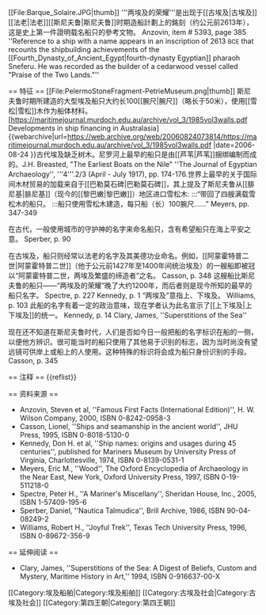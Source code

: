[[File:Barque_Solaire.JPG|thumb]]
'''两埃及的荣耀'''是出现于[[古埃及|古埃及]][[法老|法老]][[斯尼夫鲁|斯尼夫鲁]]时期造船計劃上的銘刻（约公元前2613年），这是史上第一件證明载名船只的參考文物。<ref name ="famousfirstfacts"> Anzovin, item # 5393, page 385 ''Reference to a ship with a name appears in an inscription of 2613 <small>BCE</small> that recounts the shipbuilding achievements of the [[Fourth_Dynasty_of_Ancient_Egypt|fourth-dynasty Egyptian]] pharaoh Sneferu. He was recorded as the builder of a cedarwood vessel called "Praise of the Two Lands."''</ref>

== 特征 ==
[[File:PelermoStoneFragment-PetrieMuseum.png|thumb]]
斯尼夫鲁时期所建造的大型埃及船只大约长100[[腕尺|腕尺]]（略长于50米），使用[[雪松|雪松]]木作为船体材料。<ref>[https://maritimejournal.murdoch.edu.au/archive/vol_3/1985vol3walls.pdf Developments in ship financing in Australasia] {{webarchive|url=https://web.archive.org/web/20060824073814/https://maritimejournal.murdoch.edu.au/archive/vol_3/1985vol3walls.pdf |date=2006-08-24 }}</ref>古代埃及缺乏树木。尼罗河上最早的船只是由[[芦苇|芦苇]]捆绑编制而成的。<ref>J.H. Breasted, "The Earliest Boats on the Nile" ''The Journal of Egyptian Archaeology'', '''4'''.2/3 (April - July 1917), pp. 174-176.</ref>世界上最早的关于国际间木材贸易的加载来自于[[巴勒莫石碑|巴勒莫石碑]]，其上提及了斯尼夫鲁从[[腓尼基|腓尼基]]（现今的[[黎巴嫩|黎巴嫩]]）地区进口雪松木:
:::“带回了四艘满载雪松木的船只。
:::船只使用雪松木建造，每只船（长）100腕尺……”<ref> Meyers, pp. 347-349 </ref>

在古代，一般使用城市的守护神的名字来命名船只，含有希望船只在海上平安之意。<ref> Sperber, p. 90 </ref> 

在古埃及，船只则经常以法老的名字及其美德功业命名。例如，[[阿蒙霍特普二世|阿蒙霍特普二世]]（他于公元前1427年至1400年间统治埃及）的一艘船即被冠以“阿蒙霍特普二世，两埃及繁盛的缔造者”之名。<ref> Casson, p. 348 </ref>这艘船比斯尼夫鲁的船只——“两埃及的荣耀”晚了大约1200年，而后者则是现今所知的最早的船只名字。<ref> Spectre, p. 227 </ref><ref> Kennedy, p. 1 </ref> “两埃及”意指上、下埃及。<ref> Williams, p. 103 </ref> 此船的名字有着一定的政治意味，现在学者认为此名宣示了[[上下埃及|上下埃及]]的统一。<ref> Kennedy, p. 14 </ref><ref> Clary, James, ''Superstitions of the Sea''</ref>

现在还不知道在斯尼夫鲁时代，人们是否如今日一般把船的名字标识在船的一侧，以便他方辨识。很可能当时的船只使用了其他易于识别的标志，因为当时尚没有望远镜可供岸上或船上的人使用。这种特殊的标识将会成为船只身份识别的手段。<ref> Casson, p. 345 </ref>

== 注释 ==
{{reflist}}

== 资料来源 ==

* Anzovin, Steven et al, ''Famous First Facts (International Edition)'', H. W. Wilson Company, 2000, ISBN 0-8242-0958-3
* Casson, Lionel, ''Ships and seamanship in the ancient world'', JHU Press, 1995, ISBN 0-8018-5130-0
* Kennedy, Don H. et al, ''Ship names: origins and usages during 45 centuries'', published for Mariners Museum by University Press of Virginia, Charlottesville, 1974, ISBN 0-8139-0531-1
* Meyers, Eric M., ''Wood'', The Oxford Encyclopedia of Archaeology in the Near East, New York, Oxford University Press, 1997, ISBN 0-19-511218-0
* Spectre, Peter H., ''A Mariner's Miscellany'', Sheridan House, Inc., 2005, ISBN 1-57409-195-6 
* Sperber, Daniel, ''Nautica Talmudica'', Brill Archive, 1986, ISBN 90-04-08249-2
* Williams, Robert H., ''Joyful Trek'', Texas Tech University Press, 1996, ISBN 0-89672-356-9

== 延伸阅读 ==

* Clary, James, ''Superstitions of the Sea: A Digest of Beliefs, Custom and Mystery, Maritime History in Art,'' 1994, ISBN 0-916637-00-X

[[Category:埃及船舶|Category:埃及船舶]]
[[Category:古埃及社会|Category:古埃及社会]]
[[Category:第四王朝|Category:第四王朝]]